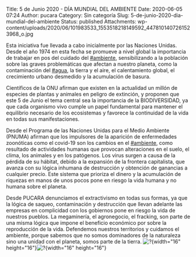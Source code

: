 Title: 5 de Junio 2020 - DÍA MUNDIAL DEL AMBIENTE
Date: 2020-06-05 07:24
Author: pucara
Category: Sin categoría
Slug: 5-de-junio-2020-dia-mundial-del-ambiente
Status: published
Attachments: wp-content/uploads/2020/06/101983533_1553518218149592_4478101407261523968_o.jpg

<!-- wp:paragraph {"dropCap":true} -->

Esta iniciativa fue llevada a cabo inicialmente por las Naciones Unidas. Desde el año 1974 en esta fecha se promueve a nivel global la importancia de trabajar en pos del cuidado del [\#ambiente](https://www.facebook.com/hashtag/ambiente?__eep__=6&__cft__%5B0%5D=AZVHHdLqOohm1G_67m6DyB-s_DL5ete2jqi2CB7GNGtReHJlUgYCNLil9rYWxqBSTeE3Z12pUN93GN39ZrvnuAXHN-HV_La3mJS4dqXsphatPA3s8TH6rjCs0pbstwZhZ0Dsds6zum8Xprc8-7ud3EXKuBSnrm-C1HUMUpyDxvhIGg&__tn__=*NK-R), sensibilizando a la población sobre las graves problemáticas que afectan a nuestro planeta, como la contaminación del [\#agua](https://www.facebook.com/hashtag/agua?__eep__=6&__cft__%5B0%5D=AZVHHdLqOohm1G_67m6DyB-s_DL5ete2jqi2CB7GNGtReHJlUgYCNLil9rYWxqBSTeE3Z12pUN93GN39ZrvnuAXHN-HV_La3mJS4dqXsphatPA3s8TH6rjCs0pbstwZhZ0Dsds6zum8Xprc8-7ud3EXKuBSnrm-C1HUMUpyDxvhIGg&__tn__=*NK-R), la tierra y el aire, el calentamiento global, el crecimiento urbano desmedido y la acumulación de basura.

<!-- /wp:paragraph -->

<!-- wp:paragraph -->

Científicos de la ONU afirman que existen en la actualidad un millón de especies de plantas y animales en peligro de extinción, y proponen que este 5 de Junio el tema central sea la importancia de la BIODIVERSIDAD, ya que cada organismo vivo cumple un papel fundamental para mantener el equilibrio necesario de los ecosistemas y favorece la continuidad de la vida en todas sus manifestaciones.

<!-- /wp:paragraph -->

<!-- wp:paragraph -->

Desde el Programa de las Naciones Unidas para el Medio Ambiente (PNUMA) afirman que los impulsores de la aparición de enfermedades zoonóticas como el covid-19 son los cambios en el [\#ambiente](https://www.facebook.com/hashtag/ambiente?__eep__=6&__cft__%5B0%5D=AZVHHdLqOohm1G_67m6DyB-s_DL5ete2jqi2CB7GNGtReHJlUgYCNLil9rYWxqBSTeE3Z12pUN93GN39ZrvnuAXHN-HV_La3mJS4dqXsphatPA3s8TH6rjCs0pbstwZhZ0Dsds6zum8Xprc8-7ud3EXKuBSnrm-C1HUMUpyDxvhIGg&__tn__=*NK-R), como resultado de actividades humanas que provocan alteraciones en el suelo, el clima, los animales y en los patógenos. Los virus surgen a causa de la pérdida de su hábitat, debido a la expansión de la frontera capitalista, que avanza con su lógica inhumana de destrucción y obtención de ganancias a cualquier precio. Este sistema que prioriza el dinero y la acumulación de riquezas en manos de unos pocos pone en riesgo la vida humana y no humana sobre el planeta.

<!-- /wp:paragraph -->

<!-- wp:paragraph -->

Desde PUCARA denunciamos el extractivismo en todas sus formas, ya que la lógica de saqueo, contaminación y destrucción que llevan adelante las empresas en complicidad con los gobiernos pone en riesgo la vida de nuestros pueblos. La megaminería, el agronegocio, el fracking, son parte de una misma lógica que impone el beneficio económico por sobre la reproducción de la vida. Defendemos nuestros territorios y cuidamos el ambiente, porque sabemos que no somos dominadores de la naturaleza sino una unidad con el planeta, somos parte de la tierra. ![?](https://static.xx.fbcdn.net/images/emoji.php/v9/ted/1.5/16/1f49a.png){width="16" height="16"}![?](https://static.xx.fbcdn.net/images/emoji.php/v9/t19/1.5/16/1f30e.png){width="16" height="16"}

<!-- /wp:paragraph -->
